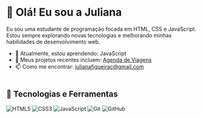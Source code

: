 # 👋 Olá! Eu sou a Juliana 

Eu sou uma estudante de programação focada em HTML, CSS e JavaScript. Estou sempre explorando novas tecnologias e melhorando minhas habilidades de desenvolvimento web.

- 🌱 Atualmente, estou aprendendo: JavaScript
- 🔭 Meus projetos recentes incluem: [Agenda de Viagens](https://github.com/julianafc/NLW_16_Planner)
- 📫 Como me encontrar: [julianafigueirac@gmail.com](mailto:julianafigueirac@gmail.com)
<br><br>
## 🚀 Tecnologias e Ferramentas

![HTML5](https://img.shields.io/badge/-HTML5-E34F26?logo=html5&logoColor=white&style=flat)
![CSS3](https://img.shields.io/badge/-CSS3-1572B6?logo=css3&logoColor=white&style=flat)
![JavaScript](https://img.shields.io/badge/-JavaScript-F7DF1E?logo=javascript&logoColor=black&style=flat)
![Git](https://img.shields.io/badge/-Git-F05032?logo=git&logoColor=white&style=flat)
![GitHub](https://img.shields.io/badge/-GitHub-181717?logo=github&logoColor=white&style=flat)  
<br>

